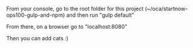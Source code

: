 From your console, go to the root folder for this project (~/oca/startnow-ops100-gulp-and-npm) and then run "gulp default"

From there, on a browser go to "localhost:8080"

Then you can add cats :) 